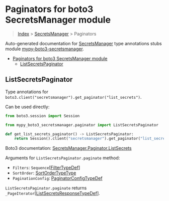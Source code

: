 <a id="paginators-for-boto3-secretsmanager-module"></a>

# Paginators for boto3 SecretsManager module

> [Index](..) > [SecretsManager](.) > Paginators

Auto-generated documentation for
[SecretsManager](https://boto3.amazonaws.com/v1/documentation/api/latest/reference/services/secretsmanager.html#SecretsManager)
type annotations stubs module
[mypy-boto3-secretsmanager](https://pypi.org/project/mypy-boto3-secretsmanager/).

- [Paginators for boto3 SecretsManager module](#paginators-for-boto3-secretsmanager-module)
  - [ListSecretsPaginator](#listsecretspaginator)

<a id="listsecretspaginator"></a>

## ListSecretsPaginator

Type annotations for
`boto3.client("secretsmanager").get_paginator("list_secrets")`.

Can be used directly:

```python
from boto3.session import Session

from mypy_boto3_secretsmanager.paginator import ListSecretsPaginator

def get_list_secrets_paginator() -> ListSecretsPaginator:
    return Session().client("secretsmanager").get_paginator("list_secrets")
```

Boto3 documentation:
[SecretsManager.Paginator.ListSecrets](https://boto3.amazonaws.com/v1/documentation/api/latest/reference/services/secretsmanager.html#SecretsManager.Paginator.ListSecrets)

Arguments for `ListSecretsPaginator.paginate` method:

- `Filters`: `Sequence`\[[FilterTypeDef](./type_defs.md#filtertypedef)\]
- `SortOrder`: [SortOrderTypeType](./literals.md#sortordertypetype)
- `PaginationConfig`:
  [PaginatorConfigTypeDef](./type_defs.md#paginatorconfigtypedef)

`ListSecretsPaginator.paginate` returns
`_PageIterator`\[[ListSecretsResponseTypeDef](./type_defs.md#listsecretsresponsetypedef)\].
